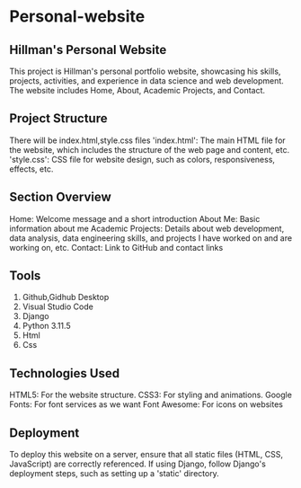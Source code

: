 # Personal-website

## Hillman's Personal Website
This project is Hillman's personal portfolio website, showcasing his skills, projects, activities, and experience in data science and web development. The website includes Home, About, Academic Projects, and Contact.

## Project Structure
There will be index.html,style.css files
'index.html': The main HTML file for the website, which includes the structure of the web page and content, etc.
'style.css': CSS file for website design, such as colors, responsiveness, effects, etc.

## Section Overview
Home: Welcome message and a short introduction
About Me: Basic information about me
Academic Projects: Details about web development, data analysis, data engineering skills, and projects I have worked on and are working on, etc.
Contact: Link to GitHub and contact links

## Tools
1. Github,Gidhub Desktop
2. Visual Studio Code
3. Django
4. Python 3.11.5
5. Html
6. Css

## Technologies Used
HTML5: For the website structure.
CSS3: For styling and animations.
Google Fonts: For font services as we want
Font Awesome: For icons on websites

## Deployment
To deploy this website on a server, ensure that all static files (HTML, CSS, JavaScript) are correctly referenced. If using Django, follow Django's deployment steps, such as setting up a 'static' directory.
